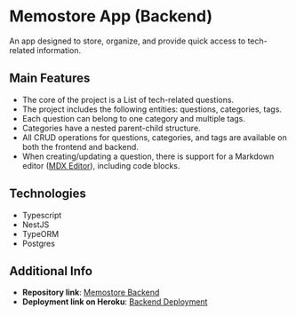 # Memostore App (Backend)

An app designed to store, organize, and provide quick access to tech-related information.

## Main Features
- The core of the project is a List of tech-related questions.
- The project includes the following entities: questions, categories, tags.
- Each question can belong to one category and multiple tags.
- Categories have a nested parent-child structure.
- All CRUD operations for questions, categories, and tags are available on both the frontend and backend.
- When creating/updating a question, there is support for a Markdown editor ([MDX Editor](https://mdxeditor.dev/)), including code blocks.

## Technologies
- Typescript
- NestJS
- TypeORM
- Postgres

## Additional Info
- **Repository link**: [Memostore Backend](https://github.com/oleh-yablunovskyi/memostore-backend/)
- **Deployment link on Heroku**: [Backend Deployment](https://memostore-backend-c5fdbaf6b5e2.herokuapp.com/)

